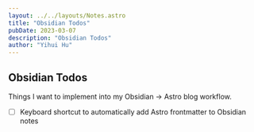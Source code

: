 ```yaml
---
layout: ../../layouts/Notes.astro
title: "Obsidian Todos"
pubDate: 2023-03-07
description: "Obsidian Todos"
author: "Yihui Hu"
---
```


## Obsidian Todos

Things I want to implement into my Obsidian -> Astro blog workflow.

- [ ] Keyboard shortcut to automatically add Astro frontmatter to Obsidian notes